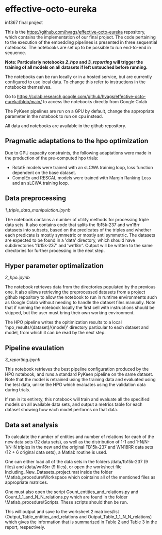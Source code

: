 # effective-octo-eureka
inf367 final project

This is the https://github.com/hvags/effective-octo-eureka repository, which contains the implementation of our final project. The code pertaining to the execution of the embedding pipelines is presented in three sequential notebooks. The notebooks are set up to be possible to run end-to-end in sequence.

**Note: Particularly notebooks *2_hpo* and *3_reporting* will trigger the training of all models on all datasets if left untouched before running.**

The notebooks can be run locally or in a hosted service, but are currently configured to use local data.
To change this refer to instructions in the notebooks themselves.

Go to https://colab.research.google.com/github/hvags/effective-octo-eureka/blob/main/ to access the notebooks directly from Google Colab

The PyKeen pipelines are run on a GPU by default, change the appropriate parameter in the notebook to
run on cpu instead.

All data and notebooks are available in the github repository. 

## Pragmatic adaptations to the hpo optimization
Due to GPU capacity constraints, the following adaptations were made in the production of the pre-computed hpo trials:

- RotatE models were trained with an sLCWA training loop, loss function dependent on the base dataset.
- ComplEx and RESCAL models were trained with Margin Ranking Loss and an sLCWA training loop.

## Data preprocessing
*1_triple_data_manipulation.ipynb*

The notebook contains a number of utility methods for processing triple data sets. It also contains
code that splits the fb15k-237 and wn18rr datasets into subsets, based on the predicates of the triples
and whether each predicate is mostly symmetric or mostly anti symmetric. The datasets are expected to
be found in a 'data' directory, which should have subdirectories 'fb15k-237' and 'wn18rr'. Output will
be written to the same directories for further processing in the next step.

## Hyper parameter optimalization
*2_hpo.ipynb*

The notebook retrieves data from the directories populated by the previous one. It also allows
retrieving the preprocessed datasets from a project github repository  to allow the notebook to run
in runtime environments such as Google Colab without needing to handle the dataset files manually. Note
that if running the notebook locally the first cell with instructions should be skipped, but the user
must bring their own working environment.

The HPO pipeline writes the opitimization results to a local 'hpo_results/{dataset}/{model}' directory
particular to each dataset and model, from which it can be read by the next step. 

## Pipeline evaulation
*3_reporting.ipynb*

This notebook retrieves the best pipeline configuration produced by the HPO notebook, and runs a standard PyKeen
pipeline on the same dataset. Note that the model is retrained using the training data and evaluated using the
test data, unlike the HPO which evaluates using the validation data during trials.

If ran in its entirety, this notebook will train and evaluate all the specified models on all available data sets,
and output a metrics table for each dataset showing how each model performs on that data.

## Data set analysis

To calculate the number of entities and number of relations for each of the new data sets (12 data sets), as well as the distribution of 1-1 and 1-N/N-1/N-N 
triples in the new and the original FB15k-237 and WN18RR data sets (12 + 6 original data sets), a Matlab routine is used.

One can either load all of the data 
sets in the folders /data/fb15k-237 (9 files) and /data/wn18rr (9 files), or open the worksheet file Including_New_Datasets_project.mat inside
the folder \Matlab_procedure\Workspace which cointains all of the mentioned files as appropriate matrices.

One must also open the script 
Count_entities_and_relations.py and Count_1_1_and_N_N_relations.py which are found in the folder \Matlab_procedure\Scripts. These scripts should then be run.

This will output and save to the worksheet 2 matrices/list (Output_Table_entities_and_relations and Output_Table_1_1_N_N_relations) which gives the information
that is summarized in Table 2 and Table 3 in the report, respectively.
